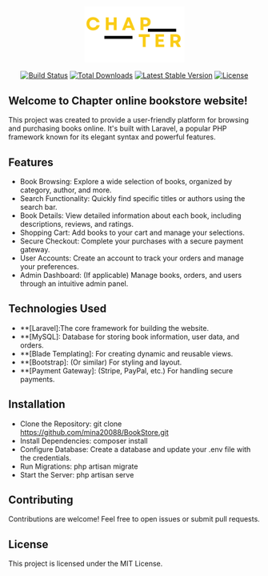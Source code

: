 <p align="center">
<a href="https://localhost:8000" target="_blank"><img src="./resources/images/logo-colored.png" width="200" alt="Laravel Logo"></a></p>

<p align="center">
<a href="https://github.com/laravel/framework/actions"><img src="https://github.com/laravel/framework/workflows/tests/badge.svg" alt="Build Status"></a>
<a href="https://packagist.org/packages/laravel/framework"><img src="https://img.shields.io/packagist/dt/laravel/framework" alt="Total Downloads"></a>
<a href="https://packagist.org/packages/laravel/framework"><img src="https://img.shields.io/packagist/v/laravel/framework" alt="Latest Stable Version"></a>
<a href="https://packagist.org/packages/laravel/framework"><img src="https://img.shields.io/packagist/l/laravel/framework" alt="License"></a>
</p>

## Welcome to Chapter online bookstore website!

This project was created to provide a user-friendly platform for browsing and purchasing books online. It's built with Laravel, a popular PHP framework known for its elegant syntax and powerful features.

## Features
- Book Browsing: Explore a wide selection of books, organized by category, author, and more.
- Search Functionality: Quickly find specific titles or authors using the search bar.
- Book Details: View detailed information about each book, including descriptions, reviews, and ratings.
- Shopping Cart: Add books to your cart and manage your selections.
- Secure Checkout: Complete your purchases with a secure payment gateway.
- User Accounts: Create an account to track your orders and manage your preferences.
- Admin Dashboard: (If applicable) Manage books, orders, and users through an intuitive admin panel.


## Technologies Used
- **[Laravel]:The core framework for building the website.
- **[MySQL]: Database for storing book information, user data, and orders.
- **[Blade Templating]: For creating dynamic and reusable views.
- **[Bootstrap]: (Or similar) For styling and layout.
- **[Payment Gateway]: (Stripe, PayPal, etc.) For handling secure payments.

## Installation
- Clone the Repository: git clone https://github.com/mina20088/BookStore.git
- Install Dependencies: composer install
- Configure Database: Create a database and update your .env file with the credentials.
- Run Migrations: php artisan migrate
- Start the Server: php artisan serve


## Contributing

Contributions are welcome! Feel free to open issues or submit pull requests.

## License

This project is licensed under the MIT License.   


